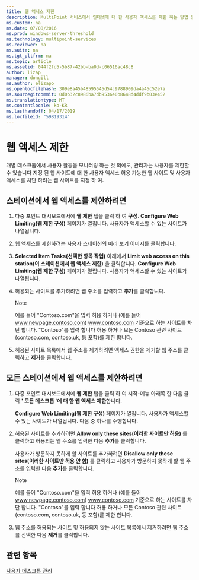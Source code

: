 ```yaml
---
title: 웹 액세스 제한
description: MultiPoint 서비스에서 인터넷에 대 한 사용자 액세스를 제한 하는 방법 알아보기
ms.custom: na
ms.date: 07/08/2016
ms.prod: windows-server-threshold
ms.technology: multipoint-services
ms.reviewer: na
ms.suite: na
ms.tgt_pltfrm: na
ms.topic: article
ms.assetid: 044f2fd5-5b87-42bb-ba0d-c06516ac48c8
author: lizap
manager: dongill
ms.author: elizapo
ms.openlocfilehash: 309e8a45b48595545d54c9788909da4a45c52e7a
ms.sourcegitcommit: 0d0b32c8986ba7db9536e0b8648d4ddf9b03e452
ms.translationtype: MT
ms.contentlocale: ko-KR
ms.lasthandoff: 04/17/2019
ms.locfileid: "59819314"
---
```

# <a name="limit-web-access"></a>웹 액세스 제한
개별 데스크톱에서 사용자 활동을 모니터링 하는 것 외에도, 관리자는 사용자를 제한할 수 있습니다 지정 된 웹 사이트에 대 한 사용자 액세스 허용 가능한 웹 사이트 및 사용자 액세스를 차단 하려는 웹 사이트를 지정 하 여.  
  
## <a name="to-limit-web-access-on-a-station"></a>스테이션에서 웹 액세스를 제한하려면  
  
1.  다중 포인트 대시보드에서에 **웹 제한** 탭을 클릭 하 여 **구성**. **Configure Web Limiting(웹 제한 구성)** 페이지가 열립니다. 사용자가 액세스할 수 있는 사이트가 나열됩니다.  
  
2.  웹 액세스를 제한하려는 사용자 스테이션의 미리 보기 이미지를 클릭합니다.  
  
3.  **Selected Item Tasks(선택한 항목 작업)** 아래에서 **Limit web access on this station(이 스테이션에서 웹 액세스 제한)** 을 클릭합니다. **Configure Web Limiting(웹 제한 구성)** 페이지가 열립니다. 사용자가 액세스할 수 있는 사이트가 나열됩니다.  
  
4.  허용되는 사이트를 추가하려면 웹 주소를 입력하고 **추가**를 클릭합니다.  
  
    > [!NOTE]  
    > 예를 들어 "Contoso.com"을 입력 허용 하거나 (예를 들어 www.newpage.contoso.com) www.contoso.com 기준으로 하는 사이트를 차단 합니다. "Contoso"를 입력 합니다 허용 하거나 모든 Contoso 관련 사이트 (contoso.com, contoso.uk, 등 포함)를 제한 합니다.  
  
5.  허용된 사이트 목록에서 웹 주소를 제거하려면 액세스 권한을 제거할 웹 주소를 클릭하고 **제거**를 클릭합니다.  
  
## <a name="to-limit-web-access-on-all-stations"></a>모든 스테이션에서 웹 액세스를 제한하려면  
  
1.  다중 포인트 대시보드에서에 **웹 제한** 탭을 클릭 하 여 시작\-메뉴 아래쪽 한 다음 클릭 **' 모든 데스크톱 '에 대 한 웹 액세스 제한**합니다.  
  
    **Configure Web Limiting(웹 제한 구성)** 페이지가 열립니다. 사용자가 액세스할 수 있는 사이트가 나열됩니다. 다음 중 하나를 수행합니다.  
  
2.  허용된 사이트를 추가하려면 **Allow only these sites(이러한 사이트만 허용)** 를 클릭하고 허용되는 웹 주소를 입력한 다음 **추가**를 클릭합니다.  
  
    사용자가 방문하지 못하게 할 사이트를 추가하려면 **Disallow only these sites(이러한 사이트만 허용 안 함)** 를 클릭하고 사용자가 방문하지 못하게 할 웹 주소를 입력한 다음 **추가**를 클릭합니다.  
  
    > [!NOTE]  
    > 예를 들어 "Contoso.com"을 입력 허용 하거나 (예를 들어 www.newpage.contoso.com) www.contoso.com 기준으로 하는 사이트를 차단 합니다. "Contoso"를 입력 합니다 허용 하거나 모든 Contoso 관련 사이트 (contoso.com, contoso.uk, 등 포함)를 제한 합니다.  
  
3.  웹 주소를 허용되는 사이트 및 허용되지 않는 사이트 목록에서 제거하려면 웹 주소를 선택한 다음 **제거**를 클릭합니다.  
  
## <a name="see-also"></a>관련 항목  
[사용자 데스크톱 관리](manage-user-desktops-using-multipoint-dashboard.md)  